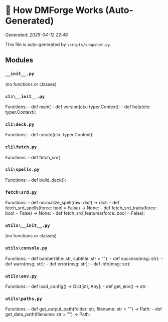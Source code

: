 # 🧠 How DMForge Works (Auto-Generated)

_Generated: 2025-04-12 22:48_

This file is auto-generated by `scripts/snapshot.py`.

## Modules

### `__init__.py`
  (no functions or classes)

### `cli\__init__.py`

  Functions:
    - def main(
    - def version(ctx: typer.Context):
    - def help(ctx: typer.Context):


### `cli\deck.py`

  Functions:
    - def create(ctx: typer.Context):


### `cli\fetch.py`

  Functions:
    - def fetch_srd(


### `cli\spells.py`

  Functions:
    - def build_deck():


### `fetch\srd.py`

  Functions:
    - def normalize_spell(raw: dict) -> dict:
    - def fetch_srd_spells(force: bool = False) -> None:
    - def fetch_srd_traits(force: bool = False) -> None:
    - def fetch_srd_features(force: bool = False):


### `utils\__init__.py`
  (no functions or classes)

### `utils\console.py`

  Functions:
    - def banner(title: str, subtitle: str = ""):
    - def success(msg: str):
    - def warn(msg: str):
    - def error(msg: str):
    - def info(msg: str):


### `utils\env.py`

  Functions:
    - def load_config() -> Dict[str, Any]:
    - def get_env() -> str:


### `utils\paths.py`

  Functions:
    - def get_output_path(folder: str, filename: str = "") -> Path:
    - def get_data_path(filename: str = "") -> Path:


